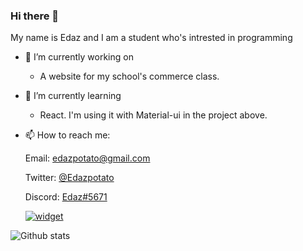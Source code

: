 ### Hi there 👋

My name is Edaz and I am a student who's intrested in programming

- 🔭 I’m currently working on
  * A website for my school's commerce class.

- 🌱 I’m currently learning
  * React. I'm using it with Material-ui in the project above.
  
- 📫 How to reach me:

  Email: edazpotato@gmail.com
  
  Twitter: [@Edazpotato](https://twitter.com/edazpotato)
  
  Discord: [Edaz#5671](https://discord.com/users/569414372959584256)
  
  [![widget](https://inv.wtf/widget/edaz)](https://inv.wtf/edaz)
  
![Github stats](https://github-readme-stats.vercel.app/api?username=Edazpotato&theme=blueberry&count_private=true&hide_border=true&line_height=25&show_icons=true)
<!--
**edazpotato/edazpotato** is a ✨ _special_ ✨ repository because its `README.md` (this file) appears on your GitHub profile.

Here are some ideas to get you started:

- 🔭 I’m currently working on ...
- 🌱 I’m currently learning ...
- 👯 I’m looking to collaborate on ...
- 🤔 I’m looking for help with ...
- 💬 Ask me about ...
- 📫 How to reach me: ...
- 😄 Pronouns: ...
- ⚡ Fun fact: ...
-->
